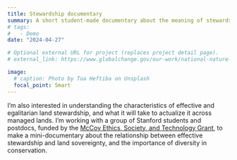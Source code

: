 ```yaml
---
title: Stewardship documentary
summary: A short student-made documentary about the meaning of stewardship in the SF Bay Area.
# tags:
#   - Demo
date: "2024-04-27"

# Optional external URL for project (replaces project detail page).
# external_link: https://www.globalchange.gov/our-work/national-nature-assessment

image:
  # caption: Photo by Toa Heftiba on Unsplash
  focal_point: Smart
---
```


I’m also interested in understanding the characteristics of effective and egalitarian land stewardship, and what it will take to actualize it across managed lands. I’m working with a group of Stanford students and postdocs, funded by the [McCoy Ethics, Society, and Technology Grant](https://ethicsinsociety.stanford.edu/tech-ethics/ethics-society-and-technology-hub/2022-collaborative-research-projects), to make a mini-documentary about the relationship between effective stewardship and land sovereignty, and the importance of diversity in conservation.